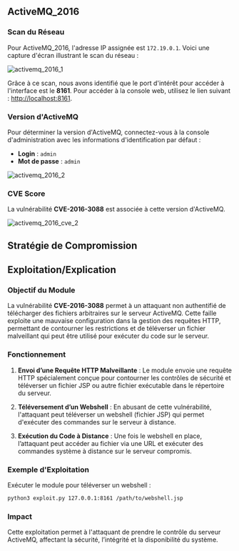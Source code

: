 ## ActiveMQ_2016

### Scan du Réseau
Pour ActiveMQ_2016, l'adresse IP assignée est `172.19.0.1`. Voici une capture d'écran illustrant le scan du réseau :

![activemq_2016_1](https://github.com/user-attachments/assets/50652424-34fc-400d-846c-2e081c43d7e2)

Grâce à ce scan, nous avons identifié que le port d'intérêt pour accéder à l'interface est le **8161**. Pour accéder à la console web, utilisez le lien suivant : [http://localhost:8161](http://localhost:8161).

### Version d'ActiveMQ
Pour déterminer la version d'ActiveMQ, connectez-vous à la console d'administration avec les informations d'identification par défaut :

- **Login** : `admin`
- **Mot de passe** : `admin`

![activemq_2016_2](https://github.com/user-attachments/assets/048ea9fe-1028-4452-be71-403caf4607a1)

### CVE Score
La vulnérabilité **CVE-2016-3088** est associée à cette version d'ActiveMQ.

![activemq_2016_cve_2](https://github.com/user-attachments/assets/85aafe7e-fd43-4dc4-9dfa-1ca317a51023)


## Stratégie de Compromission


## Exploitation/Explication

### Objectif du Module
La vulnérabilité **CVE-2016-3088** permet à un attaquant non authentifié de télécharger des fichiers arbitraires sur le serveur ActiveMQ. Cette faille exploite une mauvaise configuration dans la gestion des requêtes HTTP, permettant de contourner les restrictions et de téléverser un fichier malveillant qui peut être utilisé pour exécuter du code sur le serveur.

### Fonctionnement

1. **Envoi d’une Requête HTTP Malveillante** : Le module envoie une requête HTTP spécialement conçue pour contourner les contrôles de sécurité et téléverser un fichier JSP ou autre fichier exécutable dans le répertoire du serveur.

2. **Téléversement d’un Webshell** : En abusant de cette vulnérabilité, l'attaquant peut téléverser un webshell (fichier JSP) qui permet d'exécuter des commandes sur le serveur à distance.

3. **Exécution du Code à Distance** : Une fois le webshell en place, l’attaquant peut accéder au fichier via une URL et exécuter des commandes système à distance sur le serveur compromis.

### Exemple d'Exploitation

Exécuter le module pour téléverser un webshell :

```bash
python3 exploit.py 127.0.0.1:8161 /path/to/webshell.jsp
```

### Impact
Cette exploitation permet à l'attaquant de prendre le contrôle du serveur ActiveMQ, affectant la sécurité, l’intégrité et la disponibilité du système.
